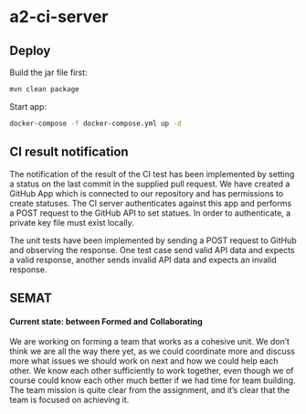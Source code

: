 # a2-ci-server

## Deploy

Build the jar file first:
```bash
mvn clean package
```

Start app:
```bash
docker-compose -f docker-compose.yml up -d
```

## CI result notification

The notification of the result of the CI test has been implemented by setting a status on the last
commit in the supplied pull request. We have created a GitHub App which is connected to our repository
and has permissions to create statuses. The CI server authenticates against this app and performs a
POST request to the GitHub API to set statues. In order to authenticate, a private key file must exist
locally.

The unit tests have been implemented by sending a POST request to GitHub and observing the response.
One test case send valid API data and expects a valid response, another sends invalid API data and
expects an invalid response.

## SEMAT

#### Current state: between Formed and Collaborating

We are working on forming a team that works as a cohesive unit.
We don’t think we are all the way there yet, as we could coordinate more
and discuss more what issues we should work on next and how we could help
each other. We know each other sufficiently to work together, even though
we of course could know each other much better if we had time for team
building. The team mission is quite clear from the assignment, and it’s
clear that the team is focused on achieving it.